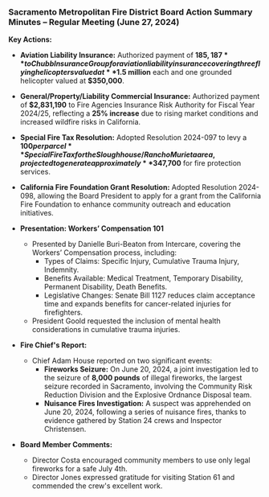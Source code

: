 ### Sacramento Metropolitan Fire District Board Action Summary Minutes – Regular Meeting (June 27, 2024)

**Key Actions:**
- **Aviation Liability Insurance:** Authorized payment of **$185,187** to Chubb Insurance Group for aviation liability insurance covering three flying helicopters valued at **$1.5 million** each and one grounded helicopter valued at **$350,000**.
- **General/Property/Liability Commercial Insurance:** Authorized payment of **$2,831,190** to Fire Agencies Insurance Risk Authority for Fiscal Year 2024/25, reflecting a **25% increase** due to rising market conditions and increased wildfire risks in California.
- **Special Fire Tax Resolution:** Adopted Resolution 2024-097 to levy a **$100 per parcel** Special Fire Tax for the Sloughhouse/Rancho Murieta area, projected to generate approximately **$347,700** for fire protection services.
- **California Fire Foundation Grant Resolution:** Adopted Resolution 2024-098, allowing the Board President to apply for a grant from the California Fire Foundation to enhance community outreach and education initiatives.

- **Presentation: Workers’ Compensation 101**
  - Presented by Danielle Buri-Beaton from Intercare, covering the Workers’ Compensation process, including:
    - Types of Claims: Specific Injury, Cumulative Trauma Injury, Indemnity.
    - Benefits Available: Medical Treatment, Temporary Disability, Permanent Disability, Death Benefits.
    - Legislative Changes: Senate Bill 1127 reduces claim acceptance time and expands benefits for cancer-related injuries for firefighters.
  - President Goold requested the inclusion of mental health considerations in cumulative trauma injuries.

- **Fire Chief's Report:**
  - Chief Adam House reported on two significant events:
    - **Fireworks Seizure:** On June 20, 2024, a joint investigation led to the seizure of **8,000 pounds** of illegal fireworks, the largest seizure recorded in Sacramento, involving the Community Risk Reduction Division and the Explosive Ordnance Disposal team.
    - **Nuisance Fires Investigation:** A suspect was apprehended on June 20, 2024, following a series of nuisance fires, thanks to evidence gathered by Station 24 crews and Inspector Christensen.

- **Board Member Comments:**
  - Director Costa encouraged community members to use only legal fireworks for a safe July 4th.
  - Director Jones expressed gratitude for visiting Station 61 and commended the crew's excellent work.
